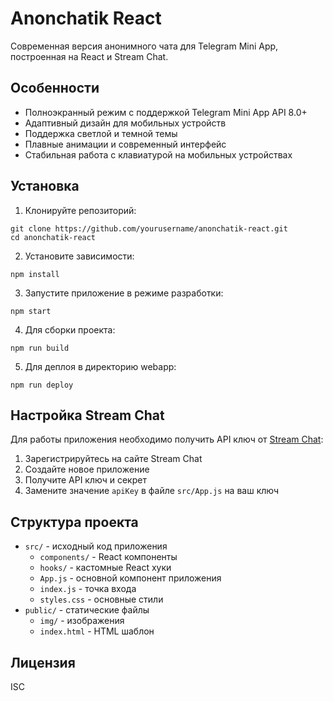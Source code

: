 # Anonchatik React

Современная версия анонимного чата для Telegram Mini App, построенная на React и Stream Chat.

## Особенности

- Полноэкранный режим с поддержкой Telegram Mini App API 8.0+
- Адаптивный дизайн для мобильных устройств
- Поддержка светлой и темной темы
- Плавные анимации и современный интерфейс
- Стабильная работа с клавиатурой на мобильных устройствах

## Установка

1. Клонируйте репозиторий:
```
git clone https://github.com/yourusername/anonchatik-react.git
cd anonchatik-react
```

2. Установите зависимости:
```
npm install
```

3. Запустите приложение в режиме разработки:
```
npm start
```

4. Для сборки проекта:
```
npm run build
```

5. Для деплоя в директорию webapp:
```
npm run deploy
```

## Настройка Stream Chat

Для работы приложения необходимо получить API ключ от [Stream Chat](https://getstream.io/chat/):

1. Зарегистрируйтесь на сайте Stream Chat
2. Создайте новое приложение
3. Получите API ключ и секрет
4. Замените значение `apiKey` в файле `src/App.js` на ваш ключ

## Структура проекта

- `src/` - исходный код приложения
  - `components/` - React компоненты
  - `hooks/` - кастомные React хуки
  - `App.js` - основной компонент приложения
  - `index.js` - точка входа
  - `styles.css` - основные стили
- `public/` - статические файлы
  - `img/` - изображения
  - `index.html` - HTML шаблон

## Лицензия

ISC 